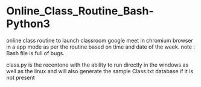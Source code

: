 # Online_Class_Routine_Bash-Python3
online class routine to launch classroom google meet in chromium browser in a app mode as per the routine based on time and date of the week. note : Bash file is full of bugs.

class.py is the recentone with the ability to run directly in the windows as well as the linux and will also generate the sample Class.txt database if it is not present
